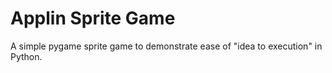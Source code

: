 # Applin Sprite Game

A simple pygame sprite game to demonstrate ease of "idea to execution" in Python.
